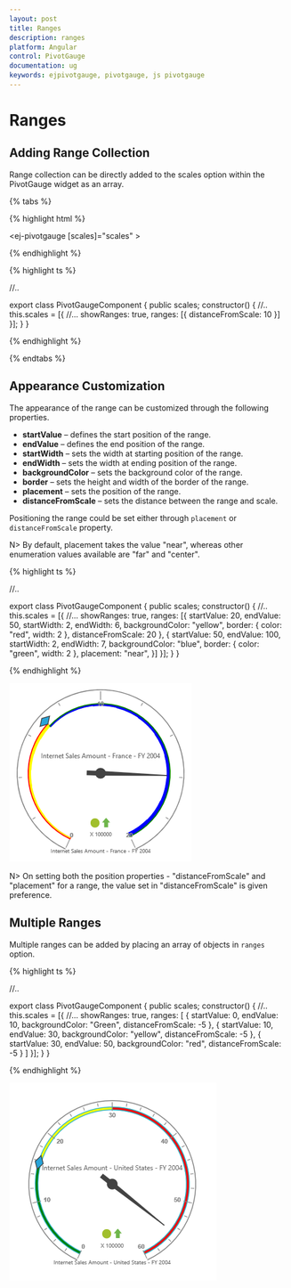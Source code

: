 ```yaml
---
layout: post
title: Ranges
description: ranges
platform: Angular
control: PivotGauge
documentation: ug
keywords: ejpivotgauge, pivotgauge, js pivotgauge
---
```


# Ranges

## Adding Range Collection

Range collection can be directly added to the scales option within the PivotGauge widget as an array.

{% tabs %}

{% highlight html %}

<ej-pivotgauge [scales]="scales" >
</ej-pivotgauge>

{% endhighlight %}

{% highlight ts %}

//..

export class PivotGaugeComponent {
public scales;
    constructor() {
        //..
        this.scales = [{
                //...
                showRanges: true,
                ranges: [{
                    distanceFromScale: 10
                }]
        }];
    }
}

{% endhighlight %}

{% endtabs %}

## Appearance Customization

The appearance of the range can be customized through the following properties.

* **startValue** – defines the start position of the range.
* **endValue** – defines the end position of the range.
* **startWidth** – sets the width at starting position of the range.
* **endWidth** – sets the width at ending position of the range.
* **backgroundColor** – sets the background color of the range.
* **border** – sets the height and width of the border of the range.
* **placement** – sets the position of the range.
* **distanceFromScale** – sets the distance between the range and scale.

Positioning the range could be set either through `placement` or `distanceFromScale` property. 

N> By default, placement takes the value "near", whereas other enumeration values available are "far" and "center".

{% highlight ts %}

//..

export class PivotGaugeComponent {
public scales;
    constructor() {
        //..
        this.scales = [{
                //...
                showRanges: true,
                ranges: [{
                    startValue: 20,
                    endValue: 50,
                    startWidth: 2,
                    endWidth: 6,
                    backgroundColor: "yellow",
                    border: {
                        color: "red",
                        width: 2
                    },
                    distanceFromScale: 20
                }, 
                {
                    startValue: 50,
                    endValue: 100,
                    startWidth: 2,
                    endWidth: 7,
                    backgroundColor: "blue",
                    border: {
                        color: "green",
                        width: 2
                    },
                    placement: "near",
                }]
        }];
    }
}

{% endhighlight %}

![](Ranges_images/AppearanceCustomization.png) 

N> On setting both the position properties - "distanceFromScale" and "placement" for a range, the value set in "distanceFromScale" is given preference.

## Multiple Ranges 
Multiple ranges can be added by placing an array of objects in `ranges` option.

{% highlight ts %}

//..

export class PivotGaugeComponent {
public scales;
    constructor() {
        //..
        this.scales = [{
                //...
                showRanges: true,
                ranges: [
                    {
                        startValue: 0,
                        endValue: 10,
                        backgroundColor: "Green",
                        distanceFromScale: -5
                    }, 
                    {
                        startValue: 10,
                        endValue: 30,
                        backgroundColor: "yellow",
                        distanceFromScale: -5
                    }, 
                    {
                        startValue: 30,
                        endValue: 50,
                        backgroundColor: "red",
                        distanceFromScale: -5
                    }
                ]
        }];
    }
}

{% endhighlight %}

![](Ranges_images/MultipleRanges.png) 
